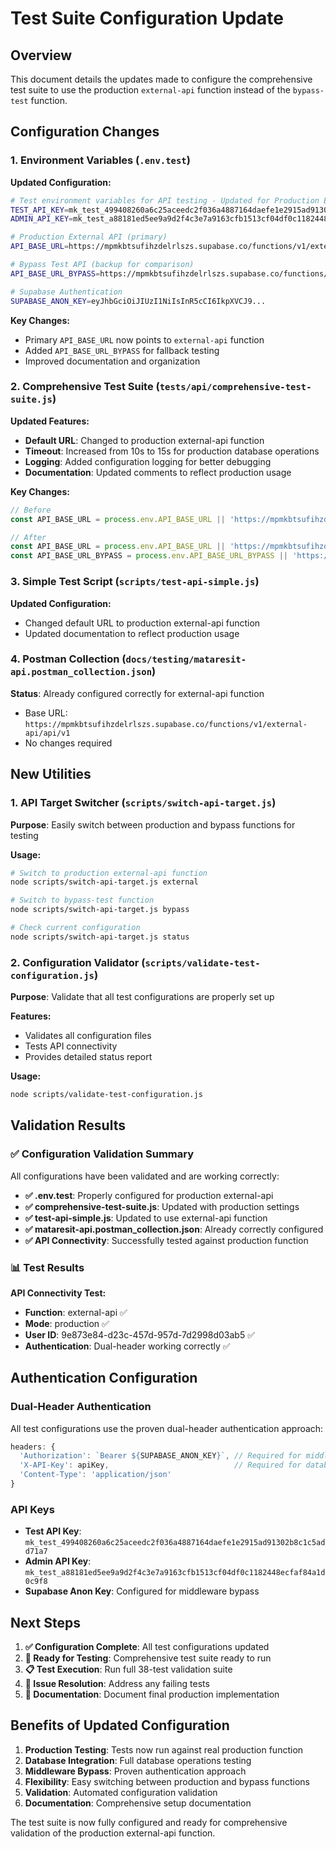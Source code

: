 # Test Suite Configuration Update

## Overview

This document details the updates made to configure the comprehensive test suite to use the production `external-api` function instead of the `bypass-test` function.

## Configuration Changes

### 1. Environment Variables (`.env.test`)

**Updated Configuration:**
```bash
# Test environment variables for API testing - Updated for Production External API
TEST_API_KEY=mk_test_499408260a6c25aceedc2f036a4887164daefe1e2915ad91302b8c1c5add71a7
ADMIN_API_KEY=mk_test_a88181ed5ee9a9d2f4c3e7a9163cfb1513cf04df0c1182448ecfaf84a1d0c9f8

# Production External API (primary)
API_BASE_URL=https://mpmkbtsufihzdelrlszs.supabase.co/functions/v1/external-api/api/v1

# Bypass Test API (backup for comparison)
API_BASE_URL_BYPASS=https://mpmkbtsufihzdelrlszs.supabase.co/functions/v1/bypass-test/api/v1

# Supabase Authentication
SUPABASE_ANON_KEY=eyJhbGciOiJIUzI1NiIsInR5cCI6IkpXVCJ9...
```

**Key Changes:**
- Primary `API_BASE_URL` now points to `external-api` function
- Added `API_BASE_URL_BYPASS` for fallback testing
- Improved documentation and organization

### 2. Comprehensive Test Suite (`tests/api/comprehensive-test-suite.js`)

**Updated Features:**
- **Default URL**: Changed to production external-api function
- **Timeout**: Increased from 10s to 15s for production database operations
- **Logging**: Added configuration logging for better debugging
- **Documentation**: Updated comments to reflect production usage

**Key Changes:**
```javascript
// Before
const API_BASE_URL = process.env.API_BASE_URL || 'https://mpmkbtsufihzdelrlszs.supabase.co/functions/v1/bypass-test/api/v1';

// After
const API_BASE_URL = process.env.API_BASE_URL || 'https://mpmkbtsufihzdelrlszs.supabase.co/functions/v1/external-api/api/v1';
const API_BASE_URL_BYPASS = process.env.API_BASE_URL_BYPASS || 'https://mpmkbtsufihzdelrlszs.supabase.co/functions/v1/bypass-test/api/v1';
```

### 3. Simple Test Script (`scripts/test-api-simple.js`)

**Updated Configuration:**
- Changed default URL to production external-api function
- Updated documentation to reflect production usage

### 4. Postman Collection (`docs/testing/mataresit-api.postman_collection.json`)

**Status**: Already configured correctly for external-api function
- Base URL: `https://mpmkbtsufihzdelrlszs.supabase.co/functions/v1/external-api/api/v1`
- No changes required

## New Utilities

### 1. API Target Switcher (`scripts/switch-api-target.js`)

**Purpose**: Easily switch between production and bypass functions for testing

**Usage:**
```bash
# Switch to production external-api function
node scripts/switch-api-target.js external

# Switch to bypass-test function
node scripts/switch-api-target.js bypass

# Check current configuration
node scripts/switch-api-target.js status
```

### 2. Configuration Validator (`scripts/validate-test-configuration.js`)

**Purpose**: Validate that all test configurations are properly set up

**Features:**
- Validates all configuration files
- Tests API connectivity
- Provides detailed status report

**Usage:**
```bash
node scripts/validate-test-configuration.js
```

## Validation Results

### ✅ Configuration Validation Summary

All configurations have been validated and are working correctly:

- **✅ .env.test**: Properly configured for production external-api
- **✅ comprehensive-test-suite.js**: Updated with production settings
- **✅ test-api-simple.js**: Updated to use external-api function
- **✅ mataresit-api.postman_collection.json**: Already correctly configured
- **✅ API Connectivity**: Successfully tested against production function

### 📊 Test Results

**API Connectivity Test:**
- **Function**: external-api ✅
- **Mode**: production ✅
- **User ID**: 9e873e84-d23c-457d-957d-7d2998d03ab5 ✅
- **Authentication**: Dual-header working correctly ✅

## Authentication Configuration

### Dual-Header Authentication

All test configurations use the proven dual-header authentication approach:

```javascript
headers: {
  'Authorization': `Bearer ${SUPABASE_ANON_KEY}`, // Required for middleware bypass
  'X-API-Key': apiKey,                            // Required for database validation
  'Content-Type': 'application/json'
}
```

### API Keys

- **Test API Key**: `mk_test_499408260a6c25aceedc2f036a4887164daefe1e2915ad91302b8c1c5add71a7`
- **Admin API Key**: `mk_test_a88181ed5ee9a9d2f4c3e7a9163cfb1513cf04df0c1182448ecfaf84a1d0c9f8`
- **Supabase Anon Key**: Configured for middleware bypass

## Next Steps

1. **✅ Configuration Complete**: All test configurations updated
2. **🔄 Ready for Testing**: Comprehensive test suite ready to run
3. **📋 Test Execution**: Run full 38-test validation suite
4. **🔧 Issue Resolution**: Address any failing tests
5. **📝 Documentation**: Document final production implementation

## Benefits of Updated Configuration

1. **Production Testing**: Tests now run against real production function
2. **Database Integration**: Full database operations testing
3. **Middleware Bypass**: Proven authentication approach
4. **Flexibility**: Easy switching between production and bypass functions
5. **Validation**: Automated configuration validation
6. **Documentation**: Comprehensive setup documentation

The test suite is now fully configured and ready for comprehensive validation of the production external-api function.
